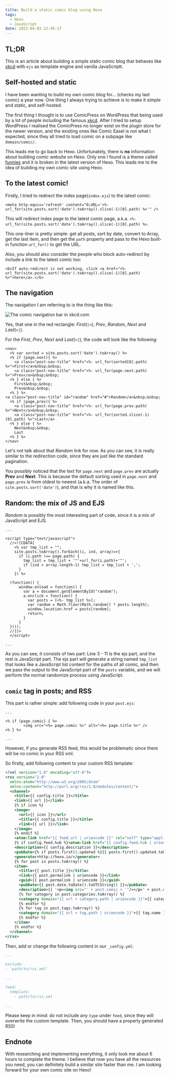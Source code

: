 ```yaml
---
title: Build a static comic blog using Hexo
tags:
  - Hexo
  - JavaScript
date: 2022-04-03 22:45:17
---
```


## TL;DR

This is an article about building a simple static comic blog that behaves like [xkcd](https://xkcd.com) with `ejs` as template engine and vanilla JavaScriptt.

## Self-hosted and static

I have been wanting to build my own comic blog for... (checks my last comic) a year now. One thing I always trying to achieve is to make it simple and static, and self-hosted. 

The first thing I thought is to use ComicPress on WordPress that being used by a lot of people including the famous [xkcd](xkcd.com). After I tried to setup WordPress I realised the ComicPress no longer exist on the plugin store for the newer version, and the existing ones like Comic Easel is not what I expected, since they all tried to load comic on a subpage like `domain/comic/`.

This leads me to go back to Hexo. Unfortunately, there is **no** information about building comic website on Hexo. Only one I found is a theme called [funnies](https://github.com/rudism/hexo-theme-funnies) and it is broken in the latest version of Hexo. This leads me to the idea of building my own comic site using Hexo.

## To the latest comic!

Firstly, I tried to redirect the index page(`index.ejs`) to the latest comic:

```ejs index.ejs
<meta http-equiv='refresh' content="0;URL='<%- url_for(site.posts.sort('date').toArray().slice(-1)[0].path) %>'" />
```

This will redirect index page to the latest comic page, a.k.a. `<%- url_for(site.posts.sort('date').toArray().slice(-1)[0].path) %>`. 

This one-liner is pretty simple: get all posts, sort by date, convert to Array, get the last item, and then get the `path` property and pass to the Hexo built-in function `url_for()` to get the URL. 

Also, you should also consider the people who block auto-redirect by include a link to the latest comic too:

```ejs index.ejs
<b>If auto-redirect is not working, click <a href="<%- url_for(site.posts.sort('date').toArray().slice(-1)[0].path) %>">here</a>.</b>
```

## The navigation

The navigation I am referring to is the thing like this:

![The comic navigation bar in xkcd.com](https://cdn.patrickwu.space/posts/dev/hexo-comic/1.png)

Yes, that one in the red rectangle: *First*(`|<`), *Prev*, *Random*, *Next* and *Last*(`>|`).

For the *First*, *Prev*, *Next* and *Last*(`>|`), the code will look like the following:

```ejs navigation.ejs
<nav>
  <% var sorted = site.posts.sort('date').toArray() %>
  <% if (page.next){ %>
    <a class="post-nav-title" href="<%- url_for(sorted[0].path) %>">First</a>&nbsp;&nbsp;
    <a class="post-nav-title" href="<%- url_for(page.next.path) %>">Prev</a>&nbsp;&nbsp;
  <% } else { %>
    First&nbsp;&nbsp;
    Prev&nbsp;&nbsp;
  <% } %>
<a class="post-nav-title" id="random" href="#">Random</a>&nbsp;&nbsp;
  <% if (page.prev){ %>
    <a class="post-nav-title" href="<%- url_for(page.prev.path) %>">Next</a>&nbsp;&nbsp;
    <a class="post-nav-title" href="<%- url_for(sorted.slice(-1)[0].path) %>">Last</a>
  <% } else { %>
    Next&nbsp;&nbsp;
    Last
  <% } %>
</nav>
```

Let's not talk about that *Random* link for now. As you can see, it is really similar to the redirection code, since they are just like the standard pagination.

You possibly noticed that the text for `page.next` and `page.prev` are actually **Prev** and **Next**. This is because the default sorting used in `page.next` and `page.prev` is from oldest to newest (a.k.a. The order of `site.posts.sort('date')`), and that is why it is named like this.

## Random: the mix of JS and EJS

*Random* is possibly the most interesting part of code, since it is a mix of JavaScript and EJS. 

```ejs header.ejs
...

<script type="text/javascript">
  //<![CDATA[
    <% var tmp_list = "";
    site.posts.toArray().forEach((i, ind, array)=>{
      if (i.path !== page.path) {
        tmp_list = tmp_list + '"'+url_for(i.path)+'"';
        if (ind < array.length-1) tmp_list = tmp_list + ',';
      }
    }) %>
  
  (function() {
      window.onload = function() {
        var a = document.getElementById("random");
        a.onclick = function() {
          var posts = [<%- tmp_list %>];
          var random = Math.floor(Math.random() * posts.length);
          window.location.href = posts[random];
          return;
        }
      }
  }());
  //]]>
  </script>

...
```

As you can see, it consists of two part: Line 3 - 11 is the ejs part, and the rest is JavaScript part. The ejs part will generate a string  named `tmp_list` that looks like a JavaScript list content for the paths of all comic, and then we pass the output to the JavaScript part of the `posts` variable, and we will perform the normal randomize process using JavaScript.

## `comic` tag in posts; and RSS

This part is rather simple: add following code in your `post.ejs`:

```ejs post.ejs
...

<% if (page.comic) { %>
		<img src="<%= page.comic %>" alt="<%= page.title %>" />
<% } %>
		
...
```

However, if you generate RSS feed, this would be problematic since there will be no comic in your RSS xml. 

So firstly, add following content to your custom RSS template:

```xml rss.xml
<?xml version="1.0" encoding="utf-8"?>
<rss version="2.0"
  xmlns:atom="http://www.w3.org/2005/Atom"
  xmlns:content="http://purl.org/rss/1.0/modules/content/">
  <channel>
    <title>{{ config.title }}</title>
    <link>{{ url }}</link>
    {% if icon %}
    <image>
      <url>{{ icon }}</url>
      <title>{{ config.title }}</title>
      <link>{{ url }}</link>
    </image>
    {% endif %}
    <atom:link href="{{ feed_url | uriencode }}" rel="self" type="application/rss+xml"/>
    {% if config.feed.hub %}<atom:link href="{{ config.feed.hub | uriencode }}" rel="hub"/>{% endif %}
    <description>{{ config.description }}</description>
    <pubDate>{% if posts.first().updated %}{{ posts.first().updated.toDate().toUTCString() }}{% else %}{{ posts.first().date.toDate().toUTCString() }}{% endif %}</pubDate>
    <generator>http://hexo.io/</generator>
    {% for post in posts.toArray() %}
    <item>
      <title>{{ post.title }}</title>
      <link>{{ post.permalink | uriencode }}</link>
      <guid>{{ post.permalink | uriencode }}</guid>
      <pubDate>{{ post.date.toDate().toUTCString() }}</pubDate>
      <description>{{ '<p><img src="' + post.comic + '"/></p>' + post.content }}</description>
      {% for category in post.categories.toArray() %}
      <category domain="{{ url + category.path | uriencode }}">{{ category.name }}</category>
      {% endfor %}
      {% for tag in post.tags.toArray() %}
      <category domain="{{ url + tag.path | uriencode }}">{{ tag.name }}</category>
      {% endfor %}
    </item>
    {% endfor %}
  </channel>
</rss>
```
 
Then, add or change the following content in our `_config.yml`:

```yml _config.yml
...

exclude:
- 'path/to/rss.xml'

...

feed:
  template:
    - path/to/rss.xml

...
```

Please keep in mind: do not include any `type` under `feed`, since they will overwrite the custom template. Then, you should have a properly generated RSS!

## Endnote

With researching and implementing everything, it only took me about 6 hours to complete the theme. I bellieve that now you have all the resources you need, you can definitely build a similar site faster than me. I am looking forward for your own comic site on Hexo!
